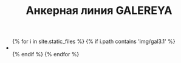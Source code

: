 ﻿---
title: Анкерная линия GALEREYA
cat: 3
sortid: 3.1
submenu: true
---

<div style="clear:both"></div>

<div uk-slider="autoplay: true;autoplay-interval: 1500>
    <div class="uk-position-relative uk-visible-toggle uk-light" tabindex="-1">
        <ul class="uk-slider-items uk-child-width-1-3@s uk-child-width-1-4@">
            {% for i in site.static_files %}
            <!-- {{ i.path }}} -->
                {% if i.path contains 'img/gal3.1' %}
                    <li>
                        <img src="/img/gal3.1/{{ i.name }}" alt="">
                    </li>
                {% endif %}
            {% endfor %}
        </ul>
        <a class="uk-position-center-left uk-position-small uk-hidden-hover" href="#" uk-slidenav-previous uk-slider-item="previous"></a>
        <a class="uk-position-center-right uk-position-small uk-hidden-hover" href="#" uk-slidenav-next uk-slider-item="next"></a>
    </div>
    <ul class="uk-slider-nav uk-dotnav uk-flex-center uk-margin"></ul>
</div>
